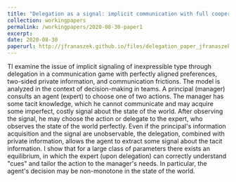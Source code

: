 ```yaml
---
title: "Delegation as a signal: implicit communication with full cooperation"
collection: workingpapers
permalink: /workingpapers/2020-08-30-paper1
excerpt: 
date: 2020-08-30
paperurl: http://jfranaszek.github.io/files/delegation_paper_jfranaszek_TE.pdf
---
```

TI examine the issue of implicit signaling of inexpressible type through delegation in a communication game with perfectly aligned preferences, two-sided private information, and communication frictions. The model is analyzed in the context of decision-making in teams. 
A principal (manager) consults an agent (expert) to choose one of two actions. The manager has some tacit knowledge, which he cannot communicate and may acquire some imperfect, costly signal about the state of the world. After observing the signal, he may choose the action or delegate to the expert, who observes the state of the world perfectly. Even if the principal's information acquisition and the signal are unobservable, the delegation, combined with private information, allows the agent to extract some signal about the tacit information. I show that for a large class of parameters there exists an equilibrium, in which the expert (upon delegation) can correctly understand "cues" and tailor the action to the manager's needs. In particular, the agent's decision may be non-monotone in the state of the world.

